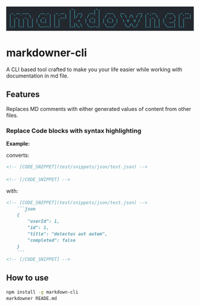 ![logo](assets/logo.png)

# markdowner-cli

A CLI based tool crafted to make you your life easier while working with documentation in md file.

## Features

Replaces MD comments with either generated values of content from other files. 

### Replace Code blocks with syntax highlighting

**Example:**

converts:
```md
<!-- [CODE_SNIPPET](test/snippets/json/test.json) -->

<!-- [/CODE_SNIPPET] -->
```
with:
```md
<!-- [CODE_SNIPPET](test/snippets/json/test.json) -->
    ```json
    {
        "userId": 1,
        "id": 1,
        "title": "delectus aut autem",
        "completed": false
    }
    ```
<!-- [/CODE_SNIPPET] -->
```


## How to use

```sh
npm install -g markdown-cli
markdowner READE.md
```

